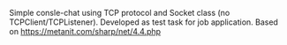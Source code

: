 Simple consle-chat using TCP protocol and Socket class (no TCPClient/TCPListener). Developed as test task for job application. 
Based on https://metanit.com/sharp/net/4.4.php
